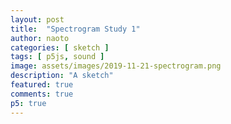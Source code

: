 ```yaml
---
layout: post
title:  "Spectrogram Study 1"
author: naoto
categories: [ sketch ]
tags: [ p5js, sound ]
image: assets/images/2019-11-21-spectrogram.png
description: "A sketch"
featured: true
comments: true
p5: true
---
```


<div id = "p5sketch">
  <!-- p5 instance will be created here -->
</div>
<script>
var colorSchemes = [
  new ColorScheme("https://coolors.co/a6cfd5-7f96ff-e56399-320e3b-dbfcff"),
];
function ColorScheme(colorString) {
  this.colors = [];
  {
    let cc = colorString.split("/");
    let cs = cc[cc.length - 1].split("-");
    for (let i in cs) {
      let r = parseInt("0x" + cs[i].substring(0, 2));
      let g = parseInt("0x" + cs[i].substring(2, 4));
      let b = parseInt("0x" + cs[i].substring(4, 6));
      this.colors.push({ r: r, g: g, b: b });
    }
  }
  this.offset = 0;
}
ColorScheme.prototype.get = function (i) {
  i = Math.min(this.colors.length - 1, Math.max(0, i));
  return this.colors[(i + this.offset) % this.colors.length];
}
function setColor(parent, func, index, alpha) {
  if (alpha == undefined) alpha = 255;
  parent[func](colorSchemes[0].get(index).r, colorSchemes[0].get(index).g, colorSchemes[0].get(index).b, alpha);
}
const s = ( p ) => {
  let mic, fft;
  let count = 0;
  p.setup = () => {
    const rect = document.getElementById('p5sketch').getBoundingClientRect();
    p.createCanvas(rect.width, rect.width);
    mic = new p5.AudioIn();
    mic.start();
    fft = new p5.FFT();
    fft.setInput(mic);
    setColor(p, 'background', 0);
  };
  p.draw = () => {
    p.noFill();
    let spectrum = fft.analyze();
    // p.beginShape();
    const c0 = p.color(colorSchemes[0].get(0).r, colorSchemes[0].get(0).g, colorSchemes[0].get(0).b);
    const c1 = p.color(colorSchemes[0].get(1).r, colorSchemes[0].get(1).g, colorSchemes[0].get(1).b);
    const c2 = p.color(colorSchemes[0].get(2).r, colorSchemes[0].get(2).g, colorSchemes[0].get(2).b);
    for (i = 0; i < spectrum.length; i++) {
      // setColor(p, 'stroke', i % 5);
      let a = spectrum[i] / 255;
      if(a < 0.5) {
        p.stroke(p.lerpColor(c0, c1, a * 2));
      }
      else {
        p.stroke(p.lerpColor(c1, c2, a * 2 - 1));
      }
      let x = count;
      let y = p.height - i;
      p.line(x, y, x, y + 1);
    }
    // p.endShape();
    count = (count + 1) % p.width;
  };
};

let myp5 = new p5(s, document.getElementById('p5sketch'));
</script>